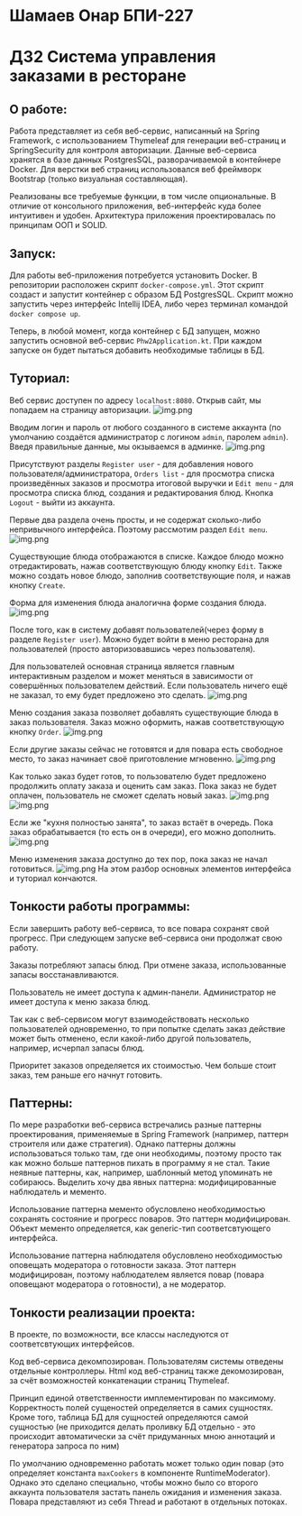 # Шамаев Онар БПИ-227
# ДЗ2 Система управления заказами в ресторане
## О работе:
Работа представляет из себя веб-сервис, написанный на Spring Framework,
с использованием Thymeleaf для генерации веб-страниц и SpringSecurity для контроля авторизации.
Данные веб-сервиса хранятся в базе данных PostgresSQL, разворачиваемой в контейнере Docker. Для верстки веб страниц использовался
веб фреймворк Bootstrap (только визуальная составляющая).

Реализованы все требуемые функции, в том числе опциональные.
В отличие от консольного приложения, веб-интерфейс куда более интуитивен и удобен.
Архитектура приложения проектировалась по принципам ООП и SOLID.
## Запуск:
Для работы веб-приложения потребуется установить Docker. В репозитории расположен скрипт
`docker-compose.yml`. Этот скрипт создаст и запустит контейнер с образом БД PostgresSQL.
Скрипт можно запустить через интерфейс Intellij IDEA, либо через терминал командой `docker compose up`.

Теперь, в любой момент, когда контейнер с БД запущен,
можно запустить основной веб-сервис `Phw2Application.kt`.
При каждом запуске он будет пытаться добавить необходимые таблицы в БД.

## Туториал:
Веб сервис доступен по адресу `localhost:8080`.
Открыв сайт, мы попадаем на страницу авторизации.
![img.png](assets/img.png)

Вводим логин и пароль от любого созданного в системе аккаунта
(по умолчанию создаётся администратор с логином `admin`, паролем `admin`).
Введя правильные данные, мы окзываемся в админке.
![img.png](assets/img2.png)

Присутствуют разделы `Register user` - для добавления нового пользователя/администратора,
`Orders list` - для просмотра списка произведённых заказов и просмотра итоговой выручки и
`Edit menu` - для просмотра списка блюд, создания и редактирования блюд. Кнопка `Logout` - выйти из аккаунта.

Первые два раздела очень просты, и не содержат сколько-либо непривычного интерфейса.
Поэтому рассмотим раздел `Edit menu`.
![img.png](assets/img3.png)

Существующие блюда отображаются в списке. Каждое блюдо можно отредактировать,
нажав соответствующую блюду кнопку `Edit`. Также можно создать новое блюдо, заполнив соответствующие
поля, и нажав кнопку `Create`.

Форма для изменения блюда аналогична форме создания блюда.
![img.png](assets/img4.png)

После того, как в систему добавят пользователей(через форму в разделе `Register user`).
Можно будет войти в меню ресторана для пользователей (просто авторизовавшись через пользователя).

Для пользователей основная страница является главным интерактивным разделом
и может меняться в зависимости от совершённых пользователем действий.
Если пользователь ничего ещё не заказал, то ему будет предложено это сделать.
![img.png](assets/img5.png)

Меню создания заказа позволяет добавлять существующие блюда в заказ пользователя.
Заказ можно оформить, нажав соответствующую кнопку `Order`.
![img.png](assets/img6.png)

Если другие заказы сейчас не готовятся и для повара есть свободное место, то
заказ начинает своё приготовление мгновенно.
![img.png](assets/img7.png)

Как только заказ будет готов, то пользователю будет предложено продолжить оплату заказа и оценить сам заказ.
Пока заказ не будет оплачен, пользователь не сможет сделать новый заказ.
![img.png](assets/img8.png)
![img.png](assets/img9.png)

Если же "кухня полностью занята", то заказ встаёт в очередь. Пока заказ обрабатывается (то есть он в очереди),
его можно дополнить.
![img.png](assets/img10.png)

Меню изменения заказа доступно до тех пор, пока заказ не начал готовиться.
![img.png](assets/img11.png)
На этом разбор основных элементов интерфейса и туториал кончаются.

## Тонкости работы программы:
Если завершить работу веб-сервиса, то все повара сохранят свой прогресс.
При следующем запуске веб-сервиса они продолжат свою работу.

Заказы потребляют запасы блюд.
При отмене заказа, использованные запасы восстанавливаются.

Пользователь не имеет доступа к админ-панели.
Администратор не имеет доступа к меню заказа блюд.

Так как с веб-сервисом могут взаимодействовать несколько пользователей одновременно,
то при попытке сделать заказ действие может быть отменено,
если какой-либо другой пользователь, например, исчерпал запасы блюд.

Приоритет заказов определяется их стоимостью. Чем больше стоит заказ, тем раньше его начнут готовить.
## Паттерны:
По мере разработки веб-сервиса встречались разные паттерны проектирования, применяемые в Spring Framework
(например, паттерн строителя или даже стратегия).
Однако паттерны должны использоваться только там, где они необходимы, поэтому просто так как можно больше паттернов пихать в программу я не стал.
Такие неявные паттерны, как, например, шаблонный метод упоминать не собираюсь. Выделить хочу два явных паттерна: модифицированные наблюдатель и мементо.

Использование паттерна мементо обусловлено необходимостью сохранять состояние и прогресс поваров. Это паттерн модифицирован. Объект мементо определяется, как generic-тип соответсвтующего интерфейса.

Использование паттерна наблюдателя обусловлено необходимостью оповещать модератора о готовности заказа. Этот паттерн модифицирован, поэтому наблюдателем является повар (повара оповещают модератора о готовности), а не модератор.

## Тонкости реализации проекта:
В проекте, по возможности, все классы наследуются от соответсвтующих интерфейсов.

Код веб-сервиса декомпозирован. Пользователям системы отведены отдельные контроллеры. Html код веб-страниц также декомозирован, за счёт возможностей конкатенации страниц Thymeleaf.

Принцип единой ответственности имплементирован по максимому.
Корректность полей сущеностей определяется в самих сущностях.
Кроме того, таблица БД для сущностей определяются самой сущностью
(не приходится делать проливку БД отдельно - это происходит автоматически за счёт придуманных мною аннотаций и генератора запроса по ним)

По умолчанию одновременно работать может только один повар (это определяет константа `maxCookers` в компоненте RuntimeModerator).
Однако это сделано специально, чтобы можно было со второго аккаунта пользователя застать панель ожидания и изменения заказа. Повара представляют из себя Thread и работают в отдельных потоках.